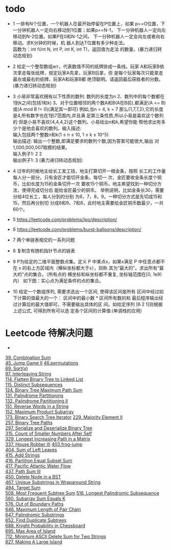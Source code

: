 # todo

- 1
一排有N个位置，一个机器人在最开始停留在P位置上，如果 p==O位置，下一分钟机器人一定向右移动到1位置；如果p==N-1， 下一分钟机器人一定向左移动到N-2位置。如果P在0和N-1之间， 下一分钟机器人一定会向左或者向右移动。求K分钟的时候，机 器人到达T位置有多少种走法。  
函数为：int f(int N, int P, int K, int T)，返回值为走法 的数量。(暴力递归转动态规划)

- 2
给定一个整型数组arr，代表数值不同的纸牌排成一条线。玩家 A和玩家B依次拿走每张纸牌，规定玩家A先拿，玩家B后拿，但 是每个玩家每次只能拿走最左或最右的纸牌，玩家A和玩家B都 绝顶聪明。请返回最后获胜者的分数。(暴力递归转动态规划)

- 3 
小易非常喜欢拥有以下性质的数列:
数列的长度为n 2、数列中的每个数都在1到k之间(包括1和k) 3、对于位置相邻的两个数A和B(A在B前),都满足(A <= B)或(A mod B != 0)(满足其一即可) 例如,当n = 4, k = 7 那么{1,7,7,2},它的长度是4,所有数字也在1到7范围内,并且满 足第三条性质,所以小易是喜欢这个数列的 但是小易不喜欢{4,4,4,2}这个数列。小易给出n和k,希望你能 帮他求出有多少个是他会喜欢的数列。输入描述:  
输入包括两个整数n和k(1 ≤ n ≤ 10, 1 ≤ k ≤ 10^5)  
输出描述: 输出一个整数,即满足要求的数列个数,因为答案可能很大,输出 对1,000,000,007取模的结果。  
输入例子1: 2 2  
输出例子1: 3  (暴力递归转动态规划)

- 4
过年的时候地主给长工发工钱，地主打算切开一根金条，按照 长工的工作量每人分一部分。只有金匠才能切开金条，每切一 次，金匠要收金条长度个铜币，比如长度为15的金条切开一次 要收15个铜币。地主希望找到一种切分方法，使得完成切分后 能给金匠最少的铜币。 举例说明，比如金条长30，需要分给4位长工，每人分到的分别 为6，7，8，9。一种切分方式是先切成15和15，然后再分别切 分成6和9，7和8，此时地主需要给金匠铜币数最少，一共60个。

- 5
https://leetcode.com/problems/ipo/description/

- 6
https://leetcode.com/problems/burst-balloons/description/

- 7 
两个单链表相交的一系列问题

- 8
复制含有随机指针节点的链表

- 9
P为给定的二维平面整数点集。定义 P 中某点x，如果x满足 P 中任意点都不在 x 的右上方区域内（横纵坐标都大于x），则称 其为“最大的”。求出所有“最大的”点的集合。（所有点的 横坐标和纵坐标都不重复, 坐标轴范围在[0, 1e9) 内） 如下图：实心点为满足条件的点的集合。

- 10
给定一个数组序列, 需要求选出一个区间, 使得该区间是所有 区间中经过如下计算的值最大的一个： 区间中的最小数 * 区间所有数的和 最后程序输出经过计算后的最大值即可，不需要输出具体的区 间。如给定序列 [6 2 1]则根据上述公式, 可得到所有可以选 定各个区间的计算值:(单调栈的应用)

# Leetcode 待解决问题 

-
[39. Combination Sum](https://leetcode.com/problems/combination-sum/description/)  
[45. Jump Game II](https://leetcode.com/problems/jump-game-ii/description/) 
[46.permutations](https://leetcode.com/problems/permutations/description/)  
[69. Sqrt(x)](https://leetcode.com/problems/sqrtx/description/)  
[97. Interleaving String](https://leetcode.com/problems/interleaving-string/description/)  
[114. Flatten Binary Tree to Linked List](https://leetcode.com/problems/flatten-binary-tree-to-linked-list/description/)  
[115. Distinct Subsequences](https://leetcode.com/problems/distinct-subsequences/description/)  
[124. Binary Tree Maximum Path Sum](https://leetcode.com/problems/binary-tree-maximum-path-sum/description/)  
[131. Palindrome Partitioning](https://leetcode.com/problems/palindrome-partitioning/description/)  
[132. Palindrome Partitioning II](https://leetcode.com/problems/palindrome-partitioning-ii/)  
[151. Reverse Words in a String](https://leetcode.com/problems/reverse-words-in-a-string/description/)  
[152. Maximum Product Subarray](https://leetcode.com/problems/maximum-product-subarray/description/)  
[173. Binary Search Tree Iterator](https://leetcode.com/problems/binary-search-tree-iterator/)
[229. Majority Element II](https://leetcode.com/problems/majority-element-ii/description/)  
[257. Binary Tree Paths](https://leetcode.com/problems/binary-tree-paths/description/)  
[297. Serialize and Deserialize Binary Tree](https://leetcode.com/problems/serialize-and-deserialize-binary-tree/description/)    
[315. Count of Smaller Numbers After Self](https://leetcode.com/problems/count-of-smaller-numbers-after-self/description/)  
[329. Longest Increasing Path in a Matrix](https://leetcode.com/problems/longest-increasing-path-in-a-matrix/description/)  
[337. House Robber III](https://leetcode.com/problems/house-robber-iii/description/)
[403.frog-jump](https://leetcode.com/problems/frog-jump/description/)  
[404. Sum of Left Leaves](https://leetcode.com/problems/sum-of-left-leaves/description/)   
[415. Add Strings](https://leetcode.com/problems/add-strings/description/)  
[416. Partition Equal Subset Sum](https://leetcode.com/problems/partition-equal-subset-sum/)   
[417. Pacific Atlantic Water Flow](https://leetcode.com/problems/pacific-atlantic-water-flow/description/)  
[437. Path Sum III](https://leetcode.com/problems/path-sum-iii/description/)   
[450. Delete Node in a BST](https://leetcode.com/problems/delete-node-in-a-bst/description/)  
[467. Unique Substrings in Wraparound String](https://leetcode.com/problems/unique-substrings-in-wraparound-string/)    
[494. Target Sum](https://leetcode.com/problems/target-sum/description/)  
[508. Most Frequent Subtree Sum](https://leetcode.com/problems/most-frequent-subtree-sum/description/)
[516. Longest Palindromic Subsequence](https://leetcode.com/problems/longest-palindromic-subsequence/description/)  
[560. Subarray Sum Equals K](https://leetcode.com/problems/subarray-sum-equals-k/description/)  
[576. Out of Boundary Paths](https://leetcode.com/submissions/detail/154021975/)  
[646. Maximum Length of Pair Chain](https://leetcode.com/problems/maximum-length-of-pair-chain/description/)  
[647. Palindromic Substrings](https://leetcode.com/problems/palindromic-substrings/description/)  
[652. Find Duplicate Subtrees](https://leetcode.com/problems/find-duplicate-subtrees/description/)  
[688. Knight Probability in Chessboard](https://leetcode.com/submissions/detail/154023237/)   
[695. Max Area of Island](https://leetcode.com/problems/max-area-of-island/description/)  
[712. Minimum ASCII Delete Sum for Two Strings](https://leetcode.com/problems/minimum-ascii-delete-sum-for-two-strings/description/)  
[827. Making A Large Island](https://leetcode.com/submissions/detail/153847279/)
